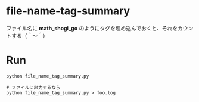 # file-name-tag-summary
ファイル名に __math_shogi_go__ のようにタグを埋め込んでおくと、それをカウントする（＾～＾）

# Run

```shell
python file_name_tag_summary.py

# ファイルに出力するなら
python file_name_tag_summary.py > foo.log
```

